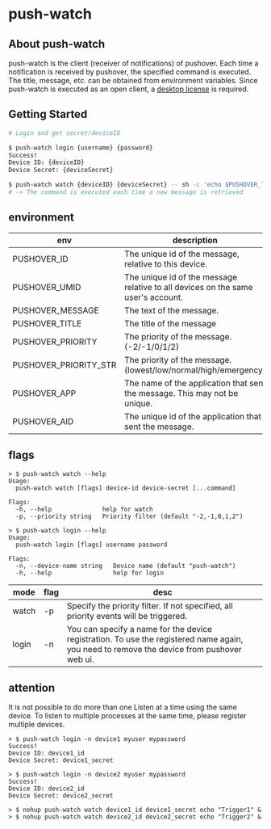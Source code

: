 # push-watch

## About push-watch

push-watch is the client (receiver of notifications) of pushover.
Each time a notification is received by pushover, the specified command is executed. The title, message, etc. can be obtained from environment variables.
Since push-watch is executed as an open client, a [desktop license](https://pushover.net/clients/desktop) is required.

## Getting Started

```bash
# Login and get secret/deviceID

$ push-watch login {username} {password}
Success!
Device ID: {deviceID}
Device Secret: {deviceSecret}

$ push-watch watch {deviceID} {deviceSecret} -- sh -c 'echo $PUSHOVER_TITLE\\n$PUSHOVER_MESSAGE'
# -> The command is executed each time a new message is retrieved
```

## environment

| env                   | description                                                                      |
| --------------------- | -------------------------------------------------------------------------------- |
| PUSHOVER_ID           | The unique id of the message, relative to this device.                           |
| PUSHOVER_UMID         | The unique id of the message relative to all devices on the same user's account. |
| PUSHOVER_MESSAGE      | The text of the message.                                                         |
| PUSHOVER_TITLE        | The title of the message                                                         |
| PUSHOVER_PRIORITY     | The priority of the message.(-2/-1/0/1/2)                                        |
| PUSHOVER_PRIORITY_STR | The priority of the message. (lowest/low/normal/high/emergency)                  |
| PUSHOVER_APP          | The name of the application that sent the message. This may not be unique.       |
| PUSHOVER_AID          | The unique id of the application that sent the message.                          |

## flags

```
> $ push-watch watch --help
Usage:
  push-watch watch [flags] device-id device-secret [...command]

Flags:
  -h, --help              help for watch
  -p, --priority string   Priority filter (default "-2,-1,0,1,2")

> $ push-watch login --help
Usage:
  push-watch login [flags] username password

Flags:
  -n, --device-name string   Device name (default "push-watch")
  -h, --help                 help for login
```

| mode  | flag | desc                                                                                                                                      |
| ----- | ---- | ----------------------------------------------------------------------------------------------------------------------------------------- |
| watch | -p   | Specify the priority filter. If not specified, all priority events will be triggered.                                                     |
| login | -n   | You can specify a name for the device registration. To use the registered name again, you need to remove the device from pushover web ui. |

## attention

It is not possible to do more than one Listen at a time using the same device.
To listen to multiple processes at the same time, please register multiple devices.

```
> $ push-watch login -n device1 myuser mypassword
Success!
Device ID: device1_id
Device Secret: device1_secret

> $ push-watch login -n device2 myuser mypassword
Success!
Device ID: device2_id
Device Secret: device2_secret

> $ nohup push-watch watch device1_id device1_secret echo "Trigger1" &
> $ nohup push-watch watch device2_id device2_secret echo "Trigger2" &
```
